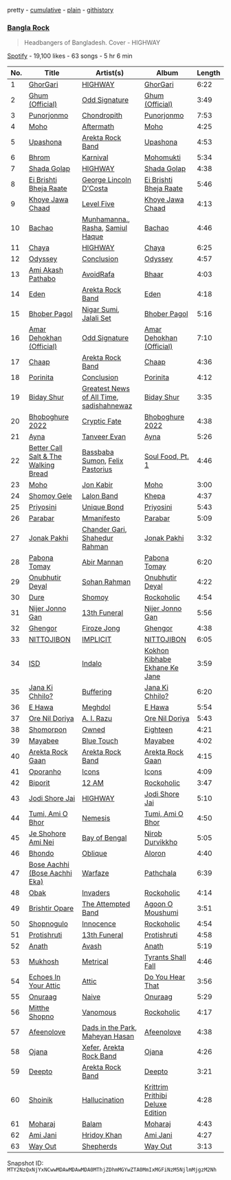 pretty - [cumulative](/playlists/cumulative/37i9dQZF1DX3MUQrfTBXMY.md) - [plain](/playlists/plain/37i9dQZF1DX3MUQrfTBXMY) - [githistory](https://github.githistory.xyz/mackorone/spotify-playlist-archive/blob/main/playlists/plain/37i9dQZF1DX3MUQrfTBXMY)

### [Bangla Rock](https://open.spotify.com/playlist/37i9dQZF1DX3MUQrfTBXMY)

> Headbangers of Bangladesh\. Cover \- HIGHWAY

[Spotify](https://open.spotify.com/user/spotify) - 19,100 likes - 63 songs - 5 hr 6 min

| No. | Title | Artist(s) | Album | Length |
|---|---|---|---|---|
| 1 | [GhorGari](https://open.spotify.com/track/5wJLi8d6bJjPsIBZkkU3fI) | [HIGHWAY](https://open.spotify.com/artist/62mZpB59RHyxLGNesP78Vg) | [GhorGari](https://open.spotify.com/album/3J4wRMRFiIk2b3d9iYHnL9) | 6:22 |
| 2 | [Ghum \(Official\)](https://open.spotify.com/track/18xxOCfmxqBD5YgTFpzp5d) | [Odd Signature](https://open.spotify.com/artist/4j8byCgeZUKS1oeXdwD1GC) | [Ghum \(Official\)](https://open.spotify.com/album/5NXiZMrsbAyswRpt369KJm) | 3:49 |
| 3 | [Punorjonmo](https://open.spotify.com/track/25Hmu4UVzgiiv298sHjERP) | [Chondropith](https://open.spotify.com/artist/25E9e3odwVN7nGzUuMRKW9) | [Punorjonmo](https://open.spotify.com/album/0mIPFSHREKf2yXhgXPrImn) | 7:53 |
| 4 | [Moho](https://open.spotify.com/track/6Y2lrjXwW8YcCU5H4xMFBs) | [Aftermath](https://open.spotify.com/artist/79iOqoOkavfzftyQjx21qp) | [Moho](https://open.spotify.com/album/39HxuHhewQJHpv2EOSYA8K) | 4:25 |
| 5 | [Upashona](https://open.spotify.com/track/0C7rMypVyXtihS8lZ629av) | [Arekta Rock Band](https://open.spotify.com/artist/5c7JjKTazKNQubk2GjgbJT) | [Upashona](https://open.spotify.com/album/3g1lJIhvW7ftuaNcnjs9LV) | 4:53 |
| 6 | [Bhrom](https://open.spotify.com/track/20tqANKua7Erq6u3yfT8tj) | [Karnival](https://open.spotify.com/artist/6xArchxfpOsC8rvclgSeAl) | [Mohomukti](https://open.spotify.com/album/2QjYtadVjnPoQkZVLqkzqv) | 5:34 |
| 7 | [Shada Golap](https://open.spotify.com/track/056R8hTzXwi1GNzORWm9Rz) | [HIGHWAY](https://open.spotify.com/artist/62mZpB59RHyxLGNesP78Vg) | [Shada Golap](https://open.spotify.com/album/6uZ4fMxLBklu5QyQRYmq9G) | 4:38 |
| 8 | [Ei Brishti Bheja Raate](https://open.spotify.com/track/6wYFG41ZlYQ9LZoO134Ywl) | [George Lincoln D'Costa](https://open.spotify.com/artist/20DQNJ7sBu2VqMnuDYXFOp) | [Ei Brishti Bheja Raate](https://open.spotify.com/album/5udSAW80w1dapro72dnnFX) | 5:46 |
| 9 | [Khoye Jawa Chaad](https://open.spotify.com/track/7drgfsb1o3LPQQc5tHZW8O) | [Level Five](https://open.spotify.com/artist/0wf0kncEWHLMGqYqXgZql8) | [Khoye Jawa Chaad](https://open.spotify.com/album/0FwGhAmAhssWTEzv9P0VYX) | 4:13 |
| 10 | [Bachao](https://open.spotify.com/track/0ma2ngaL9dwqlNUKEe84FN) | [Munhamanna.](https://open.spotify.com/artist/48vUe0vzNlHzJz6dfdqtqX), [Rasha](https://open.spotify.com/artist/6grYfB8l8WZo0NOtdcWWls), [Samiul Haque](https://open.spotify.com/artist/7tstbXKlLF8TKs23HYyAhL) | [Bachao](https://open.spotify.com/album/44HcKaBI2tWqsSEmIK9WLJ) | 4:46 |
| 11 | [Chaya](https://open.spotify.com/track/6YdezeXuIAkGaLRgbC08Ny) | [HIGHWAY](https://open.spotify.com/artist/62mZpB59RHyxLGNesP78Vg) | [Chaya](https://open.spotify.com/album/5DHclWpAoKJglHp93WrQ2F) | 6:25 |
| 12 | [Odyssey](https://open.spotify.com/track/4D7uYtaf2tUMJQU764Tuqs) | [Conclusion](https://open.spotify.com/artist/5SVgbg1080uyYMNC7rBoIp) | [Odyssey](https://open.spotify.com/album/1E86gHTDuuyIqUxbtGwefu) | 4:57 |
| 13 | [Ami Akash Pathabo](https://open.spotify.com/track/62NkP9pkOw6y2B25pokMMQ) | [AvoidRafa](https://open.spotify.com/artist/0j4Xv6B3jAu40gzdooipIB) | [Bhaar](https://open.spotify.com/album/7ePeM5FJpq4pkpnDFFP3Q8) | 4:03 |
| 14 | [Eden](https://open.spotify.com/track/53NYK7ZRLBErAMdJNBJEoo) | [Arekta Rock Band](https://open.spotify.com/artist/5c7JjKTazKNQubk2GjgbJT) | [Eden](https://open.spotify.com/album/5LtAT3Wo7DQ8dDCiR0bN1T) | 4:18 |
| 15 | [Bhober Pagol](https://open.spotify.com/track/4El1blqsazEurG6gpvyUtF) | [Nigar Sumi](https://open.spotify.com/artist/5v4ceNWjpPcck7V5tPbOn1), [Jalali Set](https://open.spotify.com/artist/1DUbMaHb0Qi0LutuodIxnN) | [Bhober Pagol](https://open.spotify.com/album/7k16lPrTnyK6Vj5I1lZghn) | 5:16 |
| 16 | [Amar Dehokhan \(Official\)](https://open.spotify.com/track/78EbJAZcUdahv84ZF2FyS1) | [Odd Signature](https://open.spotify.com/artist/4j8byCgeZUKS1oeXdwD1GC) | [Amar Dehokhan \(Official\)](https://open.spotify.com/album/0hvuNELjDIOjZvzooplf4C) | 7:10 |
| 17 | [Chaap](https://open.spotify.com/track/5yZh1R7FxddR7E2WsVALg8) | [Arekta Rock Band](https://open.spotify.com/artist/5c7JjKTazKNQubk2GjgbJT) | [Chaap](https://open.spotify.com/album/0vRBUL0pp2UW4b5bC5Zj6g) | 4:36 |
| 18 | [Porinita](https://open.spotify.com/track/5fQBQdZwNcW1FKTuCXQWjU) | [Conclusion](https://open.spotify.com/artist/5SVgbg1080uyYMNC7rBoIp) | [Porinita](https://open.spotify.com/album/27MXNp9QGpVfaH06YTM7mJ) | 4:12 |
| 19 | [Biday Shur](https://open.spotify.com/track/23Mz2CJBQBqfeen2wtqQCm) | [Greatest News of All Time](https://open.spotify.com/artist/0WE323uSiupYVvsNjH2BTS), [sadishahnewaz](https://open.spotify.com/artist/3F6p3o5g8lVjxlyo6NKqus) | [Biday Shur](https://open.spotify.com/album/08dDfGxp6qZzyAMTnHA18I) | 3:35 |
| 20 | [Bhoboghure 2022](https://open.spotify.com/track/61g0LfYhsMLvrz6DXlLIek) | [Cryptic Fate](https://open.spotify.com/artist/7tJID3D9UVKLpJSleVaM0b) | [Bhoboghure 2022](https://open.spotify.com/album/0u8JsU2k3GaMyJwsFQHUds) | 4:38 |
| 21 | [Ayna](https://open.spotify.com/track/6rDBaxKg0Ech5Y2bglqEus) | [Tanveer Evan](https://open.spotify.com/artist/4OUraoZcwg1SsMHFjuaajw) | [Ayna](https://open.spotify.com/album/5OgRzOvGkYweEgJO5OcJLK) | 5:26 |
| 22 | [Better Call Salt & The Walking Bread](https://open.spotify.com/track/0S88D4HoXcUhx0KU8OOXDv) | [Bassbaba Sumon](https://open.spotify.com/artist/0dWXQH3oFfiWhCLcXCwKh0), [Felix Pastorius](https://open.spotify.com/artist/0pVMIumaNFtp1mCC7yJ8XM) | [Soul Food, Pt\. 1](https://open.spotify.com/album/0IiyxBvkuwv2xHaYZ4S0zD) | 4:46 |
| 23 | [Moho](https://open.spotify.com/track/7uSd8eNikOIqWjZk4ZxvK4) | [Jon Kabir](https://open.spotify.com/artist/41uDjhwAdkq4SYpMswPEtG) | [Moho](https://open.spotify.com/album/6buC5HKigeEIyAFhaABwuZ) | 3:00 |
| 24 | [Shomoy Gele](https://open.spotify.com/track/2xP8WYl7ERfcJmOL0i7lL9) | [Lalon Band](https://open.spotify.com/artist/2sEoW2m80iIVDpHIlgfkPw) | [Khepa](https://open.spotify.com/album/6iBQKsbl0ouZbbpaZha8MS) | 4:37 |
| 25 | [Priyosini](https://open.spotify.com/track/3CLpJ76tJjpmUKKyXKrHbZ) | [Unique Bond](https://open.spotify.com/artist/6Mz5djl2JRwJUn6WvDgx7T) | [Priyosini](https://open.spotify.com/album/70Owf4Xzf7Lu0sz861McNp) | 5:43 |
| 26 | [Parabar](https://open.spotify.com/track/75esoVpXyHok6jAOaCSmWq) | [Mmanifesto](https://open.spotify.com/artist/5HYXOKiy88BlZStvgCNqHF) | [Parabar](https://open.spotify.com/album/2m0tykjdzNt1Uda5iWq0k2) | 5:09 |
| 27 | [Jonak Pakhi](https://open.spotify.com/track/0dJShg9yaI1XgwZikfzBXQ) | [Chander Gari](https://open.spotify.com/artist/3x6rvgjqBoYI2RhFQJ3KNR), [Shahedur Rahman](https://open.spotify.com/artist/6gTOIkm9o7TcjatXNGE3ZM) | [Jonak Pakhi](https://open.spotify.com/album/1ZXagWb8MPCHkLBCKZk0gr) | 3:32 |
| 28 | [Pabona Tomay](https://open.spotify.com/track/3gLaGj5WlACwyjsFxjFDyL) | [Abir Mannan](https://open.spotify.com/artist/75tnGqluDnpfDILALcANFf) | [Pabona Tomay](https://open.spotify.com/album/4wIinxsyNNAWjXz1wMUilZ) | 6:20 |
| 29 | [Onubhutir Deyal](https://open.spotify.com/track/1gqFd1MsRXMVX1CZ8mmEA0) | [Sohan Rahman](https://open.spotify.com/artist/0PT4CxgGdroBgFaq4QvakT) | [Onubhutir Deyal](https://open.spotify.com/album/6bBTDJqUV6MHIjYNMbNCy6) | 4:22 |
| 30 | [Dure](https://open.spotify.com/track/0ro2uqekG3BWXDUpeBjJ5Q) | [Shomoy](https://open.spotify.com/artist/7IdZt8q8bmTYQOCYad1BYk) | [Rockoholic](https://open.spotify.com/album/2DLL4wKniDTPu17TPVKvpA) | 4:54 |
| 31 | [Nijer Jonno Gan](https://open.spotify.com/track/2fEMTumzVh5H1ozQwkBDyu) | [13th Funeral](https://open.spotify.com/artist/6r4kTQoYjObienwuKU4PBT) | [Nijer Jonno Gan](https://open.spotify.com/album/78jmJKiaCKhaUvpOxqYXgx) | 5:56 |
| 32 | [Ghengor](https://open.spotify.com/track/5mWXeYj5hkBlqht6vGnC9G) | [Firoze Jong](https://open.spotify.com/artist/3CmrTjyQr0mLwtJO0uIrUq) | [Ghengor](https://open.spotify.com/album/5zOCHvv9c80QMBIVwFCnb5) | 4:38 |
| 33 | [NITTOJIBON](https://open.spotify.com/track/3GEdr4Fl6rmniWZwqqsKBH) | [IMPLICIT](https://open.spotify.com/artist/6yvVDi2Uw3tVYOkhXiI9Gk) | [NITTOJIBON](https://open.spotify.com/album/4Tkpkg64IlY4vljFqPHua7) | 6:05 |
| 34 | [ISD](https://open.spotify.com/track/5NHklX2aJag4YCJndtjjci) | [Indalo](https://open.spotify.com/artist/37LGjqM0je1KNrLRD3MZ47) | [Kokhon Kibhabe Ekhane Ke Jane](https://open.spotify.com/album/7atnOE38HHe2eIHud4VvHP) | 3:59 |
| 35 | [Jana Ki Chhilo?](https://open.spotify.com/track/7BFOxqjMLxKGXOn8VB7VQG) | [Buffering](https://open.spotify.com/artist/1W4HbIZa9wnuJLYxVIrBnH) | [Jana Ki Chhilo?](https://open.spotify.com/album/0J8risMmNAx4OOAqRUQlCh) | 6:20 |
| 36 | [E Hawa](https://open.spotify.com/track/5VIyjOoXddMARgRTtKVqXc) | [Meghdol](https://open.spotify.com/artist/0WBg7b6KiPmfh7lI5vbFKC) | [E Hawa](https://open.spotify.com/album/1jqS7KAgEGIgcxViPCxnoM) | 5:54 |
| 37 | [Ore Nil Doriya](https://open.spotify.com/track/633EJpBKhPns6Z6Tp4K9a7) | [A\. I\. Razu](https://open.spotify.com/artist/67ShnJ9ENhvPwmWymi4zYB) | [Ore Nil Doriya](https://open.spotify.com/album/1BHqOSF6p6Qzn70vOkNtsv) | 5:43 |
| 38 | [Shomorpon](https://open.spotify.com/track/3Rzqc31gdXt3CnlMSuDoXj) | [Owned](https://open.spotify.com/artist/2khsQvqlAuVDTR4f6vFVrU) | [Eighteen](https://open.spotify.com/album/0Dx2OWUZzYn8QXF1rCtjhT) | 4:21 |
| 39 | [Mayabee](https://open.spotify.com/track/0sNM2ixLSvQyt1UvIyzej5) | [Blue Touch](https://open.spotify.com/artist/0aL6Av2TQ6oCEi6ctrectc) | [Mayabee](https://open.spotify.com/album/5jK5GGn8Z76n8PZRTclzoH) | 4:02 |
| 40 | [Arekta Rock Gaan](https://open.spotify.com/track/7A2OoUIXKuduRO8EAGGc0N) | [Arekta Rock Band](https://open.spotify.com/artist/5c7JjKTazKNQubk2GjgbJT) | [Arekta Rock Gaan](https://open.spotify.com/album/47FRQGxDUVoADb2YBDa9HH) | 4:15 |
| 41 | [Oporanho](https://open.spotify.com/track/5pvcKpHBdbhIUuE3JDvfQE) | [Icons](https://open.spotify.com/artist/5dSpt5bMnQoSC0n16fpQUD) | [Icons](https://open.spotify.com/album/0KZiBnskH17AUkKhELLfve) | 4:09 |
| 42 | [Biporit](https://open.spotify.com/track/3PvHtgctQj93os8wwyt4ZE) | [12 AM](https://open.spotify.com/artist/0iSj43HCLPRUKnJjVIfgXT) | [Rockoholic](https://open.spotify.com/album/2DLL4wKniDTPu17TPVKvpA) | 3:47 |
| 43 | [Jodi Shore Jai](https://open.spotify.com/track/244345tnOzfb6ZpAKJGyhZ) | [HIGHWAY](https://open.spotify.com/artist/62mZpB59RHyxLGNesP78Vg) | [Jodi Shore Jai](https://open.spotify.com/album/43eAfyzOJOCbNGjQdw5OfC) | 5:10 |
| 44 | [Tumi, Ami O Bhor](https://open.spotify.com/track/12KuRGdlIUoPOYUmMqFiPa) | [Nemesis](https://open.spotify.com/artist/694bRUlAdfIh4BpiMWI3FF) | [Tumi, Ami O Bhor](https://open.spotify.com/album/0nGeQAJDGQnl3pYUUPEwCy) | 4:50 |
| 45 | [Je Shohore Ami Nei](https://open.spotify.com/track/1DI1uHLG1yesDqaucsLKLH) | [Bay of Bengal](https://open.spotify.com/artist/6dXgxvd22ojzmwry1cXSP6) | [Nirob Durvikkho](https://open.spotify.com/album/6CqQxAKa6d8ibYyiGGSZZc) | 5:05 |
| 46 | [Bhondo](https://open.spotify.com/track/07qgJazJQyknsbmuJZDL6N) | [Oblique](https://open.spotify.com/artist/4UZiqcfIggY32IYR1j13fz) | [Aloron](https://open.spotify.com/album/3B7o0RIBaO8xsXFuEGOUzr) | 4:40 |
| 47 | [Bose Aachhi \(Bose Aachhi Eka\)](https://open.spotify.com/track/4PIrHcNo9aVhKrlk9hPOLG) | [Warfaze](https://open.spotify.com/artist/06eRdiCBgFUhiuFjei0eH2) | [Pathchala](https://open.spotify.com/album/4cyc9rSyklY4JtbwAjVsnc) | 6:39 |
| 48 | [Obak](https://open.spotify.com/track/5qZE8vsRIm5zeMGqcs4cp1) | [Invaders](https://open.spotify.com/artist/072YOPgJBQASwnyXY6tlP6) | [Rockoholic](https://open.spotify.com/album/2DLL4wKniDTPu17TPVKvpA) | 4:14 |
| 49 | [Brishtir Opare](https://open.spotify.com/track/5rGFMRxRt68bguL3gxSnZC) | [The Attempted Band](https://open.spotify.com/artist/1yCW8tZOgAjAHBJYt5COWt) | [Agoon O Moushumi](https://open.spotify.com/album/5KPR9AgO2hMyEfGYWPbrao) | 3:51 |
| 50 | [Shopnogulo](https://open.spotify.com/track/28epCqVjn1uzhyCt2p61hC) | [Innocence](https://open.spotify.com/artist/2J02fpL3ODGoXlL5Vqe0I8) | [Rockoholic](https://open.spotify.com/album/2DLL4wKniDTPu17TPVKvpA) | 4:54 |
| 51 | [Protishruti](https://open.spotify.com/track/4LFXQy7NN0KdraTRs2WZj9) | [13th Funeral](https://open.spotify.com/artist/6r4kTQoYjObienwuKU4PBT) | [Protishruti](https://open.spotify.com/album/2jGoGgLlFQKTpuEnxCXSDq) | 4:58 |
| 52 | [Anath](https://open.spotify.com/track/0DCWyFL9SxBjSfLMhj8471) | [Avash](https://open.spotify.com/artist/1yg6sCbwRCFjo545X0qLgd) | [Anath](https://open.spotify.com/album/42V5qp9Z9SSpws2sZftzw5) | 5:19 |
| 53 | [Mukhosh](https://open.spotify.com/track/6u8CfesPUWnqxjfc0esJD1) | [Metrical](https://open.spotify.com/artist/54lOFoInj94V3iGe7WUAPH) | [Tyrants Shall Fall](https://open.spotify.com/album/7hOKWShq8KfBKjmgIcOddo) | 4:46 |
| 54 | [Echoes In Your Attic](https://open.spotify.com/track/5MdTyrp08UChjCXljsAoyD) | [Attic](https://open.spotify.com/artist/26SilPnubTJT5ibuYYSOQo) | [Do You Hear That](https://open.spotify.com/album/5UeXeE6sslWZYngyXdwiR8) | 3:56 |
| 55 | [Onuraag](https://open.spotify.com/track/75H72N8knxyDjaKmSWIKGo) | [Naive](https://open.spotify.com/artist/15akENis2TaJHxXw8cwzXw) | [Onuraag](https://open.spotify.com/album/71CWDjKVJcvSTqQhGJdOzK) | 5:29 |
| 56 | [Mitthe Shopno](https://open.spotify.com/track/5sTph7Ktij6uPkWgVdTTPL) | [Vanomous](https://open.spotify.com/artist/6837JIyq53JF6Je9Tvbov9) | [Rockoholic](https://open.spotify.com/album/2DLL4wKniDTPu17TPVKvpA) | 4:17 |
| 57 | [Afeenolove](https://open.spotify.com/track/1sEiRFJK1sLJ3uEFEn3InM) | [Dads in the Park](https://open.spotify.com/artist/42BhmF97Bi9ZiSayKezneF), [Maheyan Hasan](https://open.spotify.com/artist/0lYakx3tQmYFIATIdEev6d) | [Afeenolove](https://open.spotify.com/album/5Q2dPziCMMwlJFX62z371h) | 4:38 |
| 58 | [Ojana](https://open.spotify.com/track/7GWkTRW0nOEmBWPoKAXF6S) | [Xefer](https://open.spotify.com/artist/2S5txX8JNvdebvGU6LZbf9), [Arekta Rock Band](https://open.spotify.com/artist/5c7JjKTazKNQubk2GjgbJT) | [Ojana](https://open.spotify.com/album/6EynXPTwNDlZyf5HcoVqx6) | 4:26 |
| 59 | [Deepto](https://open.spotify.com/track/4Ese1NYGFeQV1hi3ssqyB1) | [Arekta Rock Band](https://open.spotify.com/artist/5c7JjKTazKNQubk2GjgbJT) | [Deepto](https://open.spotify.com/album/57QYgRXlMEqMXF5dDO6jvz) | 3:21 |
| 60 | [Shoinik](https://open.spotify.com/track/0bFIj6j8BGoGr4F7lMxpbz) | [Hallucination](https://open.spotify.com/artist/19KFB4cmXVPZKalVqcmYwc) | [Krittrim Prithibi Deluxe Edition](https://open.spotify.com/album/5M6AUAozRRgCbtISw3gRCI) | 4:28 |
| 61 | [Moharaj](https://open.spotify.com/track/0iAkSPCliJozniBFIq5qZO) | [Balam](https://open.spotify.com/artist/5io6IfbYy6t9IBtzYdOwN9) | [Moharaj](https://open.spotify.com/album/10qQWkkrX3Fr3No7t6fFlf) | 4:43 |
| 62 | [Ami Jani](https://open.spotify.com/track/7lfBr1RFBpfA9yDRGWceBs) | [Hridoy Khan](https://open.spotify.com/artist/4L8j8SN9LKAcKYq8oy4f5j) | [Ami Jani](https://open.spotify.com/album/0kxT6PQAmjW75S9bcO3tK1) | 4:27 |
| 63 | [Way Out](https://open.spotify.com/track/5fSpAecOc745zR9aPZr0Ls) | [Shepherds](https://open.spotify.com/artist/2jU7XZcRaztSc7jEs7F7ex) | [Way Out](https://open.spotify.com/album/7xfi75F5Ph8WSykPk6hGNR) | 3:13 |

Snapshot ID: `MTY2NzQxNjYxNCwwMDAwMDAwMDA0MThjZDhmMGYwZTA0MmIxMGFiNzM5NjlmMjgzM2Nh`
